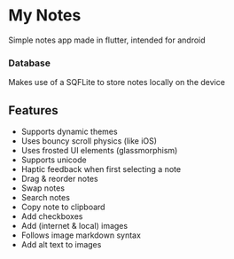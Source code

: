 # My Notes
Simple notes app made in flutter, intended for android

### Database
Makes use of a SQFLite to store notes locally on the device

## Features
- Supports dynamic themes
- Uses bouncy scroll physics (like iOS)
- Uses frosted UI elements (glassmorphism)
- Supports unicode
- Haptic feedback when first selecting a note
- Drag & reorder notes
- Swap notes
- Search notes
- Copy note to clipboard
- Add checkboxes
- Add (internet & local) images
- Follows image markdown syntax
- Add alt text to images
